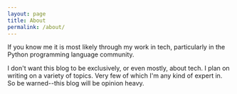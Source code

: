 ```yaml
---
layout: page
title: About
permalink: /about/
---
```

 
If you know me it is most likely through my work in tech, particularly in the Python programming language community.

I don't want this blog to be exclusively, or even mostly, about tech.
I plan on writing on a variety of topics.
Very few of which I'm any kind of expert in.
So be warned--this blog will be opinion heavy.